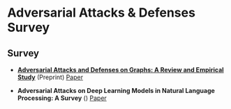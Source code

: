 # Adversarial Attacks & Defenses Survey

## Survey

- **[Adversarial Attacks and Defenses on Graphs:
A Review and Empirical Study](./note/AdversarialAttacksandDefensesonGraphs-AReviewandEmpiricalStudy.md)** (Preprint) [Paper](https://arxiv.org/pdf/2003.00653.pdf)

	
- **Adversarial Attacks on Deep Learning Models in Natural
Language Processing: A Survey** () [Paper](https://arxiv.org/pdf/1901.06796.pdf)

